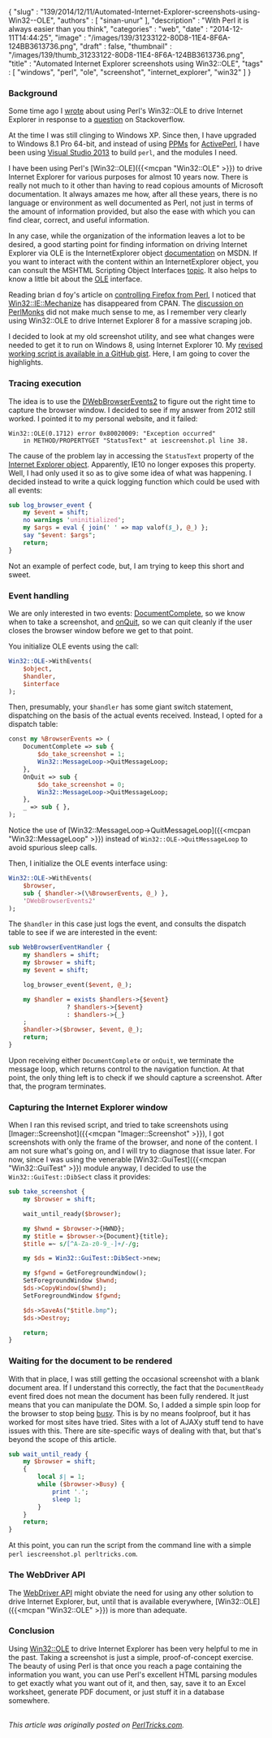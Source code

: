 {
   "slug" : "139/2014/12/11/Automated-Internet-Explorer-screenshots-using-Win32--OLE",
   "authors" : [
      "sinan-unur"
   ],
   "description" : "With Perl it is always easier than you think",
   "categories" : "web",
   "date" : "2014-12-11T14:44:25",
   "image" : "/images/139/31233122-80D8-11E4-8F6A-124BB3613736.png",
   "draft" : false,
   "thumbnail" : "/images/139/thumb_31233122-80D8-11E4-8F6A-124BB3613736.png",
   "title" : "Automated Internet Explorer screenshots using Win32::OLE",
   "tags" : [
      "windows",
      "perl",
      "ole",
      "screenshot",
      "internet_explorer",
      "win32"
   ]
}


### Background

Some time ago I [wrote](http://blog.nu42.com/2012/06/using-win32ole-with-events-to-capture.html) about using Perl's Win32::OLE to drive Internet Explorer in response to a [question](http://stackoverflow.com/a/11220026/100754) on Stackoverflow.

At the time I was still clinging to Windows XP. Since then, I have upgraded to Windows 8.1 Pro 64-bit, and instead of using [PPMs](http://www.activestate.com/activeperl/ppm-perl-modules) for [ActivePerl](http://www.activestate.com/activeperl), I have been using [Visual Studio 2013](http://blog.nu42.com/2014/11/64-bit-perl-5201-with-visual-studio.html) to build `perl`, and the modules I need.

I have been using Perl's [Win32::OLE]({{<mcpan "Win32::OLE" >}}) to drive Internet Explorer for various purposes for almost 10 years now. There is really not much to it other than having to read copious amounts of Microsoft documentation. It always amazes me how, after all these years, there is no language or environment as well documented as Perl, not just in terms of the amount of information provided, but also the ease with which you can find clear, correct, and useful information.

In any case, while the organization of the information leaves a lot to be desired, a good starting point for finding information on driving Internet Explorer via OLE is the InternetExplorer object [documentation](http://msdn.microsoft.com/en-us/library/aa752084%28v=vs.85%29) on MSDN. If you want to interact with the content within an InternetExplorer object, you can consult the MSHTML Scripting Object Interfaces [topic](http://msdn.microsoft.com/en-us/library/hh801967%28v=vs.85%29.aspx). It also helps to know a little bit about the [OLE](http://msdn.microsoft.com/en-us/library/19z074ky.aspx) interface.

Reading brian d foy's article on [controlling Firefox from Perl](https://perltricks.com/article/138/2014/12/7/Controlling-Firefox-from-Perl), I noticed that [Win32::IE::Mechanize](https://metacpan.org/search?q=Win32-IE-Mechanize) has disappeared from CPAN. The [discussion on PerlMonks](http://www.perlmonks.org?node_id=1061372) did not make much sense to me, as I remember very clearly using Win32::OLE to drive Internet Explorer 8 for a massive scraping job.

I decided to look at my old screenshot utility, and see what changes were needed to get it to run on Windows 8, using Internet Explorer 10. My [revised working script is available in a GitHub gist](https://gist.github.com/nanis/3dac6b386bd056095e12). Here, I am going to cover the highlights.

### Tracing execution

The idea is to use the [DWebBrowserEvents2](http://msdn.microsoft.com/en-us/library/aa768283%28v=vs.85%29.aspx) to figure out the right time to capture the browser window. I decided to see if my answer from 2012 still worked. I pointed it to my personal website, and it failed:

    Win32::OLE(0.1712) error 0x80020009: "Exception occurred"
        in METHOD/PROPERTYGET "StatusText" at iescreenshot.pl line 38.

The cause of the problem lay in accessing the `StatusText` property of the [Internet Explorer object](http://msdn.microsoft.com/en-us/library/aa752084%28v=vs.85%29). Apparently, IE10 no longer exposes this property. Well, I had only used it so as to give some idea of what was happening. I decided instead to write a quick logging function which could be used with all events:

```perl
sub log_browser_event {
    my $event = shift;
    no warnings 'uninitialized';
    my $args = eval { join(' ' => map valof($_), @_) };
    say "$event: $args";
    return;
}
```

Not an example of perfect code, but, I am trying to keep this short and sweet.

### Event handling

We are only interested in two events: [DocumentComplete](http://msdn.microsoft.com/en-us/library/aa768282%28v=vs.85%29.aspx), so we know when to take a screenshot, and [onQuit](http://msdn.microsoft.com/en-us/library/aa768340%28v=vs.85%29.aspx), so we can quit cleanly if the user closes the browser window before we get to that point.

You initialize OLE events using the call:

```perl
Win32::OLE->WithEvents(
    $object,
    $handler,
    $interface
);
```

Then, presumably, your `$handler` has some giant switch statement, dispatching on the basis of the actual events received. Instead, I opted for a dispatch table:

```perl
const my %BrowserEvents => (
    DocumentComplete => sub {
        $do_take_screenshot = 1;
        Win32::MessageLoop->QuitMessageLoop;
    },
    OnQuit => sub {
        $do_take_screenshot = 0;
        Win32::MessageLoop->QuitMessageLoop;
    },
    _ => sub { },
);
```

Notice the use of [Win32::MessageLoop-\>QuitMessageLoop]({{<mcpan "Win32::MessageLoop" >}}) instead of `Win32::OLE->QuitMessageLoop` to avoid spurious sleep calls.

Then, I initialize the OLE events interface using:

```perl
Win32::OLE->WithEvents(
    $browser,
    sub { $handler->(\%BrowserEvents, @_) },
    'DWebBrowserEvents2'
);
```

The `$handler` in this case just logs the event, and consults the dispatch table to see if we are interested in the event:

```perl
sub WebBrowserEventHandler {
    my $handlers = shift;
    my $browser = shift;
    my $event = shift;

    log_browser_event($event, @_);

    my $handler = exists $handlers->{$event}
                ? $handlers->{$event}
                : $handlers->{_}
    ;
    $handler->($browser, $event, @_);
    return;
}
```

Upon receiving either `DocumentComplete` or `onQuit`, we terminate the message loop, which returns control to the navigation function. At that point, the only thing left is to check if we should capture a screenshot. After that, the program terminates.

### Capturing the Internet Explorer window

When I ran this revised script, and tried to take screenshots using [Imager::Screenshot]({{<mcpan "Imager::Screenshot" >}}), I got screenshots with only the frame of the browser, and none of the content. I am not sure what's going on, and I will try to diagnose that issue later. For now, since I was using the venerable [Win32::GuiTest]({{<mcpan "Win32::GuiTest" >}}) module anyway, I decided to use the `Win32::GuiTest::DibSect` class it provides:

```perl
sub take_screenshot {
    my $browser = shift;

    wait_until_ready($browser);

    my $hwnd = $browser->{HWND};
    my $title = $browser->{Document}{title};
    $title =~ s/[^A-Za-z0-9_-]+/-/g;

    my $ds = Win32::GuiTest::DibSect->new;

    my $fgwnd = GetForegroundWindow();
    SetForegroundWindow $hwnd;
    $ds->CopyWindow($hwnd);
    SetForegroundWindow $fgwnd;

    $ds->SaveAs("$title.bmp");
    $ds->Destroy;

    return;
}
```

### Waiting for the document to be rendered

With that in place, I was still getting the occasional screenshot with a blank document area. If I understand this correctly, the fact that the `DocumentReady` event fired does not mean the document has been fully rendered. It just means that you can manipulate the DOM. So, I added a simple spin loop for the browser to stop being [busy](http://msdn.microsoft.com/en-us/library/aa752050%28v=vs.85%29). This is by no means foolproof, but it has worked for most sites have tried. Sites with a lot of AJAXy stuff tend to have issues with this. There are site-specific ways of dealing with that, but that's beyond the scope of this article.

```perl
sub wait_until_ready {
    my $browser = shift;
    {
        local $| = 1;
        while ($browser->Busy) {
            print '.';
            sleep 1;
        }
    }
    return;
}
```

At this point, you can run the script from the command line with a simple `perl iescreenshot.pl perltricks.com`.

### The WebDriver API

The [WebDriver API](http://msdn.microsoft.com/en-us/library/ie/dn725045%28v=vs.85%29.aspx) might obviate the need for using any other solution to drive Internet Explorer, but, until that is available everywhere, [Win32::OLE]({{<mcpan "Win32::OLE" >}}) is more than adequate.

### Conclusion

Using [Win32::OLE](https:/metacpan.org/pod/Win32::OLE) to drive Internet Explorer has been very helpful to me in the past. Taking a screenshot is just a simple, proof-of-concept exercise. The beauty of using Perl is that once you reach a page containing the information you want, you can use Perl's excellent HTML parsing modules to get exactly what you want out of it, and then, say, save it to an Excel worksheet, generate PDF document, or just stuff it in a database somewhere.

\
*This article was originally posted on [PerlTricks.com](http://perltricks.com).*

